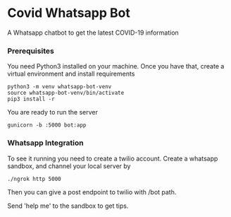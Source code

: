 # Covid Whatsapp Bot

A Whatsapp chatbot to get the latest COVID-19 information

### Prerequisites

You need Python3 installed on your machine. Once you have that,
create a virtual environment and install requirements

```
python3 -m venv whatsapp-bot-venv
source whatsapp-bot-venv/bin/activate
pip3 install -r 
```
You are ready to run the server
```
gunicorn -b :5000 bot:app
```

### Whatsapp Integration

To see it running you need to create a twilio account.
Create a whatsapp sandbox, and channel your local server by
```
./ngrok http 5000
```

Then you can give a post endpoint to twilio with /bot path.

Send 'help me' to the sandbox to get tips.

